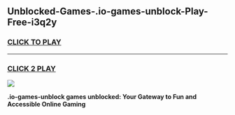
## Unblocked-Games-.io-games-unblock-Play-Free-i3q2y
<h3>
<a href="https://premium76.site?title=.io-games-unblock&ref=23A">CLICK TO PLAY</a></h3>
<hr>

<h3>
<a href="https://premium76.site?title=.io-games-unblock&ref=23A">CLICK 2 PLAY</a>
  
</h3>

<a href="https://premium76.site?title=.io-games-unblock&ref=23A"><img src="https://clearcache.store/games.png"></a>


**.io-games-unblock games unblocked: Your Gateway to Fun and Accessible Online Gaming**
